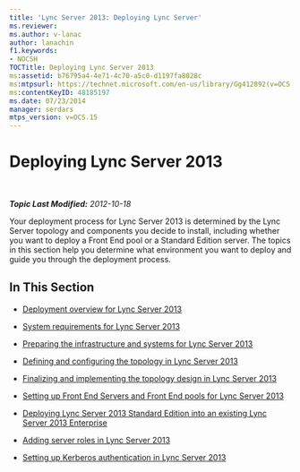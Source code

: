 ```yaml
---
title: 'Lync Server 2013: Deploying Lync Server'
ms.reviewer: 
ms.author: v-lanac
author: lanachin
f1.keywords:
- NOCSH
TOCTitle: Deploying Lync Server 2013
ms:assetid: b76795a4-4e71-4c70-a5c0-d1197fa8028c
ms:mtpsurl: https://technet.microsoft.com/en-us/library/Gg412892(v=OCS.15)
ms:contentKeyID: 48185197
ms.date: 07/23/2014
manager: serdars
mtps_version: v=OCS.15
---
```


<div data-xmlns="http://www.w3.org/1999/xhtml">

<div class="topic" data-xmlns="http://www.w3.org/1999/xhtml" data-msxsl="urn:schemas-microsoft-com:xslt" data-cs="https://msdn.microsoft.com/">

<div data-asp="https://msdn2.microsoft.com/asp">

# Deploying Lync Server 2013

</div>

<div id="mainSection">

<div id="mainBody">

<span> </span>

_**Topic Last Modified:** 2012-10-18_

Your deployment process for Lync Server 2013 is determined by the Lync Server topology and components you decide to install, including whether you want to deploy a Front End pool or a Standard Edition server. The topics in this section help you determine what environment you want to deploy and guide you through the deployment process.

<div>

## In This Section

  - [Deployment overview for Lync Server 2013](lync-server-2013-deployment-overview.md)

  - [System requirements for Lync Server 2013](lync-server-2013-system-requirements.md)

  - [Preparing the infrastructure and systems for Lync Server 2013](lync-server-2013-preparing-the-infrastructure-and-systems.md)

  - [Defining and configuring the topology in Lync Server 2013](lync-server-2013-defining-and-configuring-the-topology.md)

  - [Finalizing and implementing the topology design in Lync Server 2013](lync-server-2013-finalizing-and-implementing-the-topology-design.md)

  - [Setting up Front End Servers and Front End pools for Lync Server 2013](lync-server-2013-setting-up-front-end-servers-and-front-end-pools.md)

  - [Deploying Lync Server 2013 Standard Edition into an existing Lync Server 2013 Enterprise](lync-server-2013-deploying-lync-server-2013-standard-edition-into-an-existing-lync-server-2013-enterprise.md)

  - [Adding server roles in Lync Server 2013](lync-server-2013-adding-server-roles.md)

  - [Setting up Kerberos authentication in Lync Server 2013](lync-server-2013-setting-up-kerberos-authentication.md)

</div>

</div>

<span> </span>

</div>

</div>

</div>

